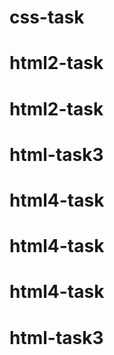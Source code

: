 # css-task
# html2-task
# html2-task
# html-task3
# html4-task
# html4-task
# html4-task
# html-task3
